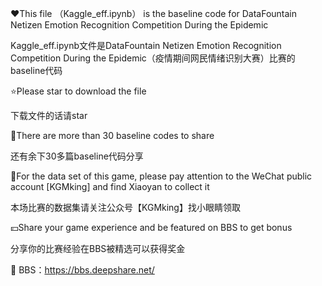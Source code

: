 ♥This file （Kaggle_eff.ipynb） is the baseline code for DataFountain Netizen Emotion Recognition Competition During the Epidemic

Kaggle_eff.ipynb文件是DataFountain Netizen Emotion Recognition Competition During the Epidemic（疫情期间网民情绪识别大赛）比赛的baseline代码

⭐Please star to download the file

下载文件的话请star

💯There are more than 30 baseline codes to share

还有余下30多篇baseline代码分享

🎁For the data set of this game, please pay attention to the WeChat public account [KGMking] and find Xiaoyan to collect it

本场比赛的数据集请关注公众号【KGMking】找小眼睛领取

💴Share your game experience and be featured on BBS to get bonus

分享你的比赛经验在BBS被精选可以获得奖金

📰 BBS：https://bbs.deepshare.net/
